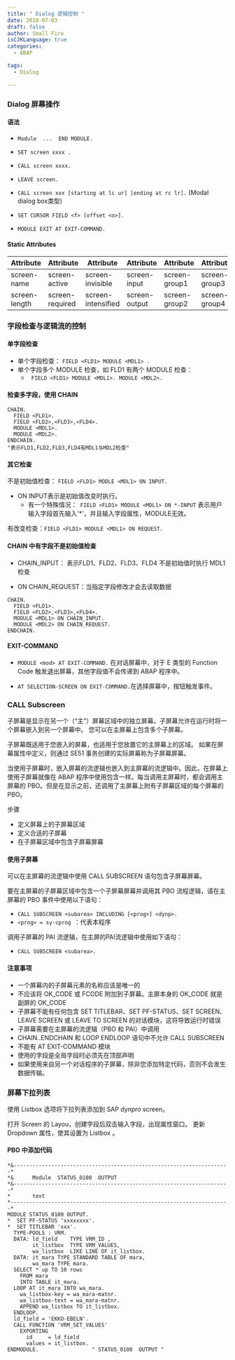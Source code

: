 ```yaml
---
title: " Dialog 逻辑控制 "
date: 2018-07-03
draft: false
author: Small Fire
isCJKLanguage: true
categories: 
  - ABAP

tags: 
  - Dialog

---
```


### Dialog 屏幕操作

#### 语法

- `Module  ...  END MODULE. `

- `SET screen xxxx .` 

- `CALL screen xxxx.`

- `LEAVE screen.`          

- `CALL screen xxx [starting at lc ur] [ending at rc lr].`   (Modal dialog box类型)

- `SET CURSOR FIELD <f> [offset <o>].  `
- `MODULE EXIT AT EXIT-COMMAND.`

#### Static Attributes

| Attribute     | Attribute       | Attribute          | Attribute     | Attribute     | Attribute     |
| ------------- | --------------- | ------------------ | ------------- | ------------- | ------------- |
| screen-name   | screen-active   | screen-invisible   | screen-input  | screen-group1 | screen-group3 |
| screen-length | screen-required | screen-intensified | screen-output | screen-group2 | screen-group4 |

### 字段检查与逻辑流的控制

#### 单字段检查

- 单个字段检查： `FIELD <FLD1> MODULE <MDL1> .`
- 单个字段多个 MODULE 检查，如 FLD1 有两个 MODULE 检查：
  - ` FIELD <FLD1> MODULE <MDL1>. MODULE <MDL2>.`

#### 检查多字段，使用 CHAIN

```ABAP
CHAIN.
  FIELD <FLD1>.
  FIELD <FLD2>,<FLD3>,<FLD4>.
  MODULE <MDL1>.
  MODULE <MDL2>.
ENDCHAIN.
"表示FLD1,FLD2,FLD3,FLD4有MDL1与MDL2检查"
```

#### 其它检查

不是初始值检查： `FIELD <FLD1> MODLE <MDL1> ON INPUT.`

- ON INPUT表示是初始值改变时执行。
  - 有一个特殊情况：` FIELD <FLD1> MODULE <MDL1> ON *-INPUT`
    表示用户输入字段首先输入'*'，并且输入字段属性，MODULE无效。

有改变检查：`FIELD <FLD1> MODULE <MDL1> ON REQUEST.`

#### CHAIN 中有字段不是初始值检查

- CHAIN_INPUT： 表示FLD1、FLD2、FLD3、FLD4 不是初始值时执行 MDL1 检查

- ON CHAIN_REQUEST：当指定字段修改才会去读取数据

```ABAP
CHAIN.
  FIELD <FLD1>.
  FIELD <FLD2>,<FLD3>,<FLD4>.
  MODULE <MDL1> ON CHAIN_INPUT.
  MODULE <MDL2> ON CHAIN_REQUEST.
ENDCHAIN.
```

#### EXIT-COMMAND

- `MODULE <mod> AT EXIT-COMMAND.` 在对话屏幕中，对于 E 类型的 Function Code 触发退出屏幕，其他字段值不会传递到 ABAP 程序中。

- `AT SELECTION-SCREEN ON EXIT-COMMAND.`在选择屏幕中，按钮触发事件。

### CALL Subscreen

子屏幕是显示在另一个（“主”）屏幕区域中的独立屏幕。子屏幕允许在运行时将一个屏幕嵌入到另一个屏幕中。 您可以在主屏幕上包含多个子屏幕。

子屏幕既适用于您嵌入的屏幕，也适用于您放置它的主屏幕上的区域。 如果在屏幕属性中定义，则通过 SE51 事务创建的实际屏幕称为子屏幕屏幕。

当使用子屏幕时，嵌入屏幕的流逻辑也嵌入到主屏幕的流逻辑中。因此，在屏幕上使用子屏幕就像在 ABAP 程序中使用包含一样。每当调用主屏幕时，都会调用主屏幕的 PBO。但是在显示之前，还调用了主屏幕上附有子屏幕区域的每个屏幕的PBO。

步骤

- 定义屏幕上的子屏幕区域
- 定义合适的子屏幕
- 在子屏幕区域中包含子屏幕屏幕

#### 使用子屏幕

可以在主屏幕的流逻辑中使用 CALL SUBSCREEN 语句包含子屏幕屏幕。

要在主屏幕的子屏幕区域中包含一个子屏幕屏幕并调用其 PBO 流程逻辑，请在主屏幕的 PBO 事件中使用以下语句：

- `CALL SUBSCREEN <subarea> INCLUDING [<prog>] <dynp>.`
- `<prog> = sy-cprog `：代表本程序

调用子屏幕的 PAI 流逻辑，在主屏的PAI流逻辑中使用如下语句：

- `CALL SUBSCREEN <subarea>.`

#### 注意事项

- 一个屏幕内的子屏幕元素的名称应该是唯一的
- 不应该将 OK_CODE 或 FCODE 附加到子屏幕。主屏本身的 OK_CODE 就是副屏的 OK_CODE
- 子屏幕不能有任何包含 SET TITLEBAR、SET PF-STATUS、SET SCREEN、LEAVE SCREEN 或 LEAVE TO SCREEN 的对话模块，这将导致运行时错误
- 子屏幕需要在主屏幕的流逻辑（PBO 和 PAI）中调用
- CHAIN..ENDCHAIN 和 LOOP ENDLOOP 语句中不允许 CALL SUBSCREEN
- 不能有 AT EXIT-COMMAND 模块
- 使用的字段是全局字段时必须先在顶部声明
- 如果使用来自另一个对话程序的子屏幕，除非您添加特定代码，否则不会发生数据传输。

### 屏幕下拉列表

使用 Listbox 选项将下拉列表添加到 SAP dynpro screen。

打开 Screen 的 Layou，创建字段后双击输入字段，出现属性窗口。 更新 Dropdown 属性，使其设置为 Listbox 。

#### PBO 中添加代码

```ABAP
*&---------------------------------------------------------------------*
*&      Module  STATUS_0100  OUTPUT
*&---------------------------------------------------------------------*
*       text
*----------------------------------------------------------------------*
MODULE STATUS_0100 OUTPUT.
*  SET PF-STATUS 'xxxxxxxx'.
*  SET TITLEBAR 'xxx'.
  TYPE-POOLS : VRM.
  DATA: ld_field    TYPE VRM_ID ,
        it_listbox  TYPE VRM_VALUES,
        wa_listbox  LIKE LINE OF it_listbox.
  DATA: it_mara TYPE STANDARD TABLE OF mara,
        wa_mara TYPE mara.
  SELECT * up TO 10 rows
    FROM mara
    INTO TABLE it_mara.
  LOOP AT it_mara INTO wa_mara.
    wa_listbox-key = wa_mara-matnr.
    wa_listbox-text = wa_mara-matnr.
    APPEND wa_listbox TO it_listbox.
  ENDLOOP.
  ld_field = 'EKKO-EBELN'.
  CALL FUNCTION 'VRM_SET_VALUES'
    EXPORTING
      id     = ld_field
      values = it_listbox.
ENDMODULE.                 " STATUS_0100  OUTPUT "
```

